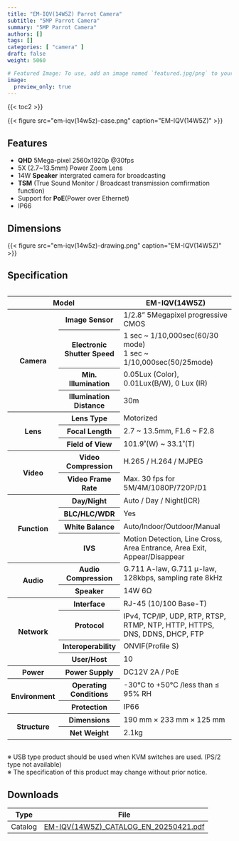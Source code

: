 ```yaml
---
title: "EM-IQV(14W5Z) Parrot Camera"
subtitle: "5MP Parrot Camera"
summary: "5MP Parrot Camera"
authors: []
tags: []
categories: [ "camera" ]
draft: false
weight: 5060

# Featured Image: To use, add an image named `featured.jpg/png` to your page's folder.
image:
  preview_only: true
---
```


{{< toc2 >}}

<div class="container">
<div class="row justify-content-center align-items-center">
<div class="col-sm-8">

{{< figure src="em-iqv(14w5z)-case.png" caption="EM-IQV(14W5Z)" >}}

</div>
</div>
</div>

<div class="container">
<div class="row justify-content-center">
<div class="col-sm-8 pl-0">

## Features

- **QHD** 5Mega-pixel 2560x1920p @30fps
- 5X (2.7~13.5mm) Power Zoom Lens
- 14W **Speaker** intergrated camera for broadcasting
- **TSM** (True Sound Monitor / Broadcast transmission comfirmation function)
- Support for **PoE**(Power over Ethernet)
- IP66

</div>
<div class="col-sm-4 pl-0">

## Dimensions

{{< figure src="em-iqv(14w5z)-drawing.png" caption="EM-IQV(14W5Z)" >}}

</div>
</div>
</div>


## Specification

<div style="overflow-x: auto">
<table class="spec">
<thead>
<tr>
<th colspan="2">Model</th>
<th>EM-IQV(14W5Z)</th>
</tr>
</thead>
<tbody>
<tr>
<th rowspan="4">Camera</th>
<th>Image Sensor</th>
<td>1/2.8” 5Megapixel progressive CMOS</td>
</tr>
<tr>
<th>Electronic<br>Shutter Speed</th>
<td>1 sec ~ 1/10,000sec(60/30 mode)<br>1 sec ~ 1/10,000sec(50/25mode)</td>
</tr>
<tr>
<th>Min. Illumination</th>
<td>0.05Lux (Color), 0.01Lux(B/W), 0 Lux (IR)</td>
</tr>
<tr>
<th>Illumination Distance</th>
<td>30m</td>
</tr>
<tr>
<th rowspan="3">Lens</th>
<th>Lens Type</th>
<td>Motorized</td>
</tr>
<tr>
<th>Focal Length</th>
<td>2.7 ~ 13.5mm, F1.6 ~ F2.8</td>
</tr>
<tr>
<th>Field of View</th>
<td>101.9˚(W) ~ 33.1˚(T)</td>
</tr>
<tr>
<th rowspan="2">Video</th>
<th>Video Compression</th>
<td>H.265 / H.264 / MJPEG</td>
</tr>
<tr>
<th>Video Frame Rate</th>
<td>Max. 30 fps for 5M/4M/1080P/720P/D1</td>
</tr>
<tr>
<th rowspan="4">Function</th>
<th>Day/Night</th>
<td>Auto / Day / Night(ICR)</td>
</tr>
<tr>
<th>BLC/HLC/WDR</th>
<td>Yes</td>
</tr>
<tr>
<th>White Balance</th>
<td>Auto/Indoor/Outdoor/Manual</td>
</tr>
<tr>
<th>IVS</th>
<td>Motion Detection, Line Cross, Area Entrance, Area Exit, Appear/Disappear</td>
</tr>
<tr>
<th rowspan="2">Audio</th>
<th>Audio Compression</th>
<td>G.711 A-law, G.711 μ-law, 128kbps, sampling rate 8kHz</td>
</tr>
<tr>
<th>Speaker</th>
<td>14W 6Ω</td>
</tr>
<tr>
<th rowspan="4">Network</th>
<th>Interface</th>
<td>RJ-45 (10/100 Base-T)</td>
</tr>
<tr>
<th>Protocol</th>
<td>IPv4, TCP/IP, UDP, RTP, RTSP, RTMP, NTP, HTTP, HTTPS, DNS, DDNS, DHCP, FTP</td>
</tr>
<tr>
<th>Interoperability</th>
<td>ONVIF(Profile S)</td>
</tr>
<tr>
<th>User/Host</th>
<td>10</td>
</tr>
<tr>
<th rowspan>Power</th>
<th>Power Supply</th>
<td>DC12V 2A / PoE</td>
</tr>
<tr>
<th rowspan="2">Environment</th>
<th>Operating Conditions</th>
<td>-30°C to +50°C /less than ≤ 95% RH</td>
</tr>
<tr>
<th>Protection</th>
<td>IP66</td>
</tr>
<tr>
<th rowspan="2">Structure</th>
<th>Dimensions</th>
<td>190 mm × 233 mm × 125 mm</td>
</tr>
<tr>
<th>Net Weight</th>
<td>2.1kg</td>
</tr>

</tbody>
</table>
</div>

※ USB type product should be used when KVM switches are used. (PS/2 type not available)<br>
※ The specification of this product may change without prior notice.

## Downloads

Type | File
---- | ----
Catalog | [EM-IQV(14W5Z)_CATALOG_EN_20250421.pdf](https://www.emstone.com/data/sales/en/EM-IQV(14W5Z)_CATALOG_EN_20250421.pdf)